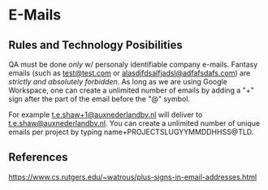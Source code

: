# E-Mails

## Rules and Technology Posibilities

QA must be done _only_ w/ personaly identifiable company e-mails. Fantasy emails (such as test@test.com or alasdjfdsalfjadsl@adfafsdafs.com) are _strictly and absolutely forbidden_. As long as we are using Google Workspace, one can create a unlimited number of emails by adding a "+" sign after the part of the email before the "@" symbol.

For example t.e.shaw+1@auxnederlandbv.nl will deliver to t.e.shaw@auxnederlandbv.nl. You can create a unlimited number of unique emails per project by typing name+PROJECTSLUGYYMMDDHHSS@TLD.

## References

https://www.cs.rutgers.edu/~watrous/plus-signs-in-email-addresses.html
